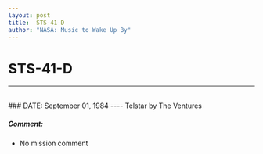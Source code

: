 ```yaml
---
layout: post
title:  STS-41-D
author: "NASA: Music to Wake Up By"
---
```


# STS-41-D
----
<br/>
### DATE: September 01, 1984
----
Telstar by The Ventures

##### Comment:
* No mission comment
